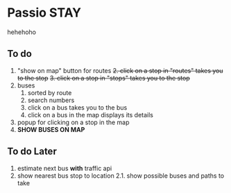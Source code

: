 # Passio STAY
 hehehoho

## To do
1. "show on map" button for routes
~~2. click on a stop in "routes" takes you to the stop~~
~~3. click on a stop in "stops" takes you to the stop~~
4. buses
    1. sorted by route
    2. search numbers
    3. click on a bus takes you to the bus
    4. click on a bus in the map displays its details
5. popup for clicking on a stop in the map
6. **SHOW BUSES ON MAP**

## To do Later
1. estimate next bus **with** traffic api
2. show nearest bus stop to location
2.1. show possible buses and paths to take
